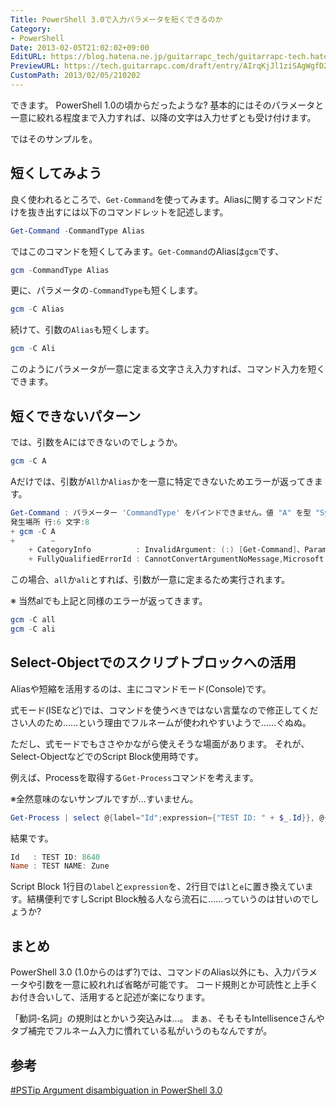 ```yaml
---
Title: PowerShell 3.0で入力パラメータを短くできるのか
Category:
- PowerShell
Date: 2013-02-05T21:02:02+09:00
EditURL: https://blog.hatena.ne.jp/guitarrapc_tech/guitarrapc-tech.hatenablog.com/atom/entry/6802418398340412274
PreviewURL: https://tech.guitarrapc.com/draft/entry/AIrqKjJl1ziSAgWgfD2BcEecRAc
CustomPath: 2013/02/05/210202
---
```


<!--
Date: 2013-02-05T21:02:02+09:00
URL: https://tech.guitarrapc.com/entry/2013/02/05/210202
-->

できます。
PowerShell 1.0の頃からだったような?
基本的にはそのパラメータと一意に絞れる程度まで入力すれば、以降の文字は入力せずとも受け付けます。

ではそのサンプルを。

## 短くしてみよう

良く使われるところで、`Get-Command`を使ってみます。Aliasに関するコマンドだけを抜き出すには以下のコマンドレットを記述します。

```ps1
Get-Command -CommandType Alias
```

ではこのコマンドを短くしてみます。`Get-Command`のAliasは`gcm`です、

```ps1
gcm -CommandType Alias
```

更に、パラメータの`-CommandType`も短くします。

```ps1
gcm -C Alias
```

続けて、引数の`Alias`も短くします。

```ps1
gcm -C Ali
```

このようにパラメータが一意に定まる文字さえ入力すれば、コマンド入力を短くできます。

## 短くできないパターン

では、引数をAにはできないのでしょうか。

```ps1
gcm -C A
```

Aだけでは、引数が`All`か`Alias`かを一意に特定できないためエラーが返ってきます。

```ps1
Get-Command : パラメーター 'CommandType' をバインドできません。値 "A" を型 "System.Management.Automation.CommandTypes" に変換できません。エラー: "次の列挙子名を区別できないため、識別子名 A を処理できません: Alias, Application, All。より詳細な識別子名で試してください。"
発生場所 行:6 文字:8
+ gcm -C A
+        ~
    + CategoryInfo          : InvalidArgument: (:) [Get-Command]、ParameterBindingException
    + FullyQualifiedErrorId : CannotConvertArgumentNoMessage,Microsoft.PowerShell.Commands.GetCommandCommand
```

この場合、`all`か`ali`とすれば、引数が一意に定まるため実行されます。

※ 当然alでも上記と同様のエラーが返ってきます。

```ps1
gcm -C all
gcm -C ali
```

## Select-Objectでのスクリプトブロックへの活用

Aliasや短縮を活用するのは、主にコマンドモード(Console)です。

式モード(ISEなど)では、コマンドを使うべきではない言葉なので修正してください人のため……という理由でフルネームが使われやすいようで……ぐぬぬ。

ただし、式モードでもささやかながら使えそうな場面があります。
それが、Select-ObjectなどでのScript Block使用時です。

例えば、Processを取得する`Get-Process`コマンドを考えます。

※全然意味のないサンプルですが…すいません。

```ps1
Get-Process | select @{label="Id";expression={"TEST ID: " + $_.Id}}, @{l="Name";e={"TEST NAME: " + $_.Name}}
```


結果です。

```ps1
Id   : TEST ID: 8640
Name : TEST NAME: Zune
```

Script Block 1行目の`label`と`expression`を、2行目では`l`と`e`に置き換えています。結構便利ですしScript Block触る人なら流石に……っていうのは甘いのでしょうか?

## まとめ

PowerShell 3.0 (1.0からのはず?)では、コマンドのAlias以外にも、入力パラメータや引数を一意に絞れれば省略が可能です。
コード規則とか可読性と上手くお付き合いして、活用すると記述が楽になります。

「動詞-名詞」の規則はとかいう突込みは…。
まぁ、そもそもIntellisenceさんやタブ補完でフルネーム入力に慣れている私がいうのもなんですが。

## 参考

[#PSTip Argument disambiguation in PowerShell 3.0](http://www.powershellmagazine.com/2013/02/05/pstip-argument-disambiguation-in-powershell-3-0/?utm_source=feedburner&amp;utm_medium=feed&amp;utm_campaign=Feed%3A+PowershellMagazine+%28PowerShell+Magazine%29)
